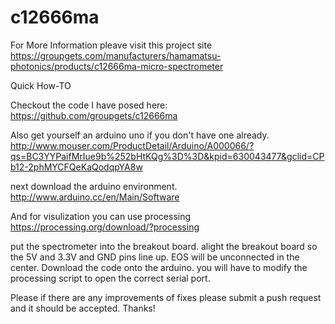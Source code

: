 # c12666ma
For More Information pleave visit this project site
https://groupgets.com/manufacturers/hamamatsu-photonics/products/c12666ma-micro-spectrometer

Quick How-TO

Checkout the code I have posed here:
https://github.com/groupgets/c12666ma

Also get yourself an arduino uno if you don't have one already. 
http://www.mouser.com/ProductDetail/Arduino/A000066/?qs=BC3YYPaifMrIue9b%252bHtKQg%3D%3D&kpid=630043477&gclid=CPb12-2phMYCFQeKaQodqpYA8w

next download the arduino environment. 
http://www.arduino.cc/en/Main/Software

And for visulization you can use processing 
https://processing.org/download/?processing


put the spectrometer into the breakout board. 
alight the breakout board so the 5V and 3.3V and GND pins line up. EOS will be unconnected in the center. 
Download the code onto the arduino. 
you will have to modify the processing script to open the correct serial port. 

Please if there are any improvements of fixes please submit a push request and it should be accepted. Thanks! 
